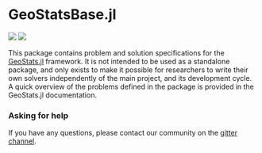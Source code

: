 # GeoStatsBase.jl

[![][travis-img]][travis-url] [![][codecov-img]][codecov-url]

This package contains problem and solution specifications for the
[GeoStats.jl](https://github.com/juliohm/GeoStats.jl) framework.
It is not intended to be used as a standalone package, and only
exists to make it possible for researchers to write their own
solvers independently of the main project, and its development cycle.
A quick overview of the problems defined in the package is provided
in the GeoStats.jl documentation.

### Asking for help

If you have any questions, please contact our community on the [gitter channel](https://gitter.im/JuliaEarth/GeoStats.jl).

[travis-img]: https://travis-ci.org/juliohm/GeoStatsBase.jl.svg?branch=master
[travis-url]: https://travis-ci.org/juliohm/GeoStatsBase.jl

[codecov-img]: https://codecov.io/gh/juliohm/GeoStatsBase.jl/branch/master/graph/badge.svg
[codecov-url]: https://codecov.io/gh/juliohm/GeoStatsBase.jl
